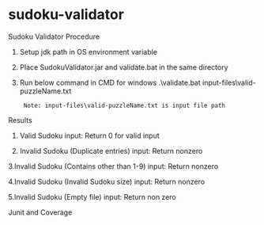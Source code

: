 # sudoku-validator

Sudoku Validator
Procedure 
1.	Setup jdk path in OS environment variable 
2.	Place SudokuValidator.jar and validate.bat in the same directory
3.	Run below command in CMD for windows
            .\validate.bat input-files\valid-puzzleName.txt
            
         Note: input-files\valid-puzzleName.txt is input file path
Results
1.	Valid Sudoku input: Return 0 for valid input
 
2.	Invalid Sudoku (Duplicate entries) input: Return nonzero
 
3.Invalid Sudoku (Contains other than 1-9) input: Return nonzero
 
4.Invalid Sudoku (Invalid Sudoku size) input: Return nonzero
 
5.Invalid Sudoku (Empty file) input: Return non zero
 

Junit and Coverage
 




